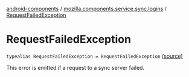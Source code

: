 [android-components](../index.md) / [mozilla.components.service.sync.logins](index.md) / [RequestFailedException](./-request-failed-exception.md)

# RequestFailedException

`typealias RequestFailedException = RequestFailedException` [(source)](https://github.com/mozilla-mobile/android-components/blob/master/components/service/sync-logins/src/main/java/mozilla/components/service/sync/logins/AsyncLoginsStorage.kt#L102)

This error is emitted if a request to a sync server failed.

